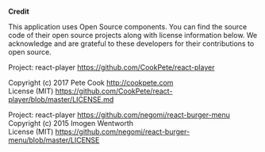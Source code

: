 **Credit**

This application uses Open Source components.  You can find the source code of their open source projects along with license information below.  We acknowledge and are grateful to these developers for their contributions to open source.

Project: react-player https://github.com/CookPete/react-player

Copyright (c) 2017 Pete Cook http://cookpete.com <br/>
License (MIT) https://github.com/CookPete/react-player/blob/master/LICENSE.md <br/>

Project: react-player https://github.com/negomi/react-burger-menu <br/>
Copyright (c) 2015 Imogen Wentworth <br/>
License (MIT) https://github.com/negomi/react-burger-menu/blob/master/LICENSE
